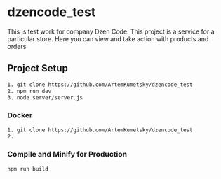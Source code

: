# dzencode_test
This is test work for company Dzen Code.
This project is a service for a particular store. Here you can view and take action with products and orders

## Project Setup
```sh
1. git clone https://github.com/ArtemKumetsky/dzencode_test
2. npm run dev
3. node server/server.js
```

### Docker

```sh
1. git clone https://github.com/ArtemKumetsky/dzencode_test
2. 
```

### Compile and Minify for Production

```sh
npm run build
```
